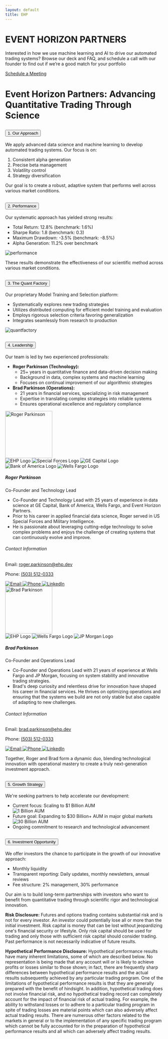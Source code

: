 ```yaml
---
layout: default
title: EHP
---
```

<!-- Welcome Banner -->
<div class="container mt-4">
  <div class="welcome-banner">
    <h1 class="custom-font">
      <span class="event-horizon">EVENT HORIZON</span>
      <span class="partners">PARTNERS</span>
    </h1>
    <p>Interested in how we use machine learning and AI to drive our automated trading systems? Browse our deck and FAQ, and schedule a call with our founder to find out if we’re a good match for your portfolio</p>
    <!-- add part here to track some metrics on calendly clicking -->
    <a href="https://calendly.com/roger-parkinson-ehp/30min" class="btn btn-custom" id="calendly-welcome-btn">Schedule a Meeting</a>
  </div>
<!-- FAQ section -->
<div class="container faq-container mt-4">
  <h1 class="text-center">Event Horizon Partners: Advancing Quantitative Trading Through Science</h1>
  <div class="accordion" id="accordionPanelsStayOpenExample">
    <!-- Introduction Section -->
    <div class="accordion-item">
      <h2 class="accordion-header">
        <button class="accordion-button" type="button" data-bs-toggle="collapse" data-bs-target="#collapseApproach" aria-expanded="true" aria-controls="collapseApproach">
          1. Our Approach
        </button>
      </h2>
      <div id="collapseApproach" class="accordion-collapse collapse show">
        <div class="accordion-body">
          <p>We apply advanced data science and machine learning to develop automated trading systems. Our focus is on:</p>
          <ol>
            <li>Consistent alpha generation</li>
            <li>Precise beta management</li>
            <li>Volatility control</li>
            <li>Strategy diversification</li>
          </ol>
          <p>Our goal is to create a robust, adaptive system that performs well across various market conditions.</p>
        </div>
      </div>
    </div>
    <!-- Performance Section -->
    <div class="accordion-item">
      <h2 class="accordion-header">
        <button class="accordion-button" type="button" data-bs-toggle="collapse" data-bs-target="#collapsePerformance" aria-expanded="true" aria-controls="collapsePerformance">
          2. Performance
        </button>
      </h2>
      <div id="collapsePerformance" class="accordion-collapse collapse show">
        <div class="accordion-body">
          <p>Our systematic approach has yielded strong results:</p>
          <ul>
            <li>Total Return: 12.8% (benchmark: 1.6%)</li>
            <li>Sharpe Ratio: 1.8 (benchmark: 0.3)</li>
            <li>Maximum Drawdown: -3.5% (benchmark: -8.5%)</li>
            <li>Alpha Generation: 11.2% over benchmark</li>
          </ul>
          <div class="responsive-image-container">
            <img src="{{ site.baseurl }}/assets/images/FAQ_img/2_performance.png" alt="performance">
          </div>
          <p>These results demonstrate the effectiveness of our scientific method across various market conditions.</p>
        </div>
      </div>
    </div>
    <!-- The Quant Factory Section -->
    <div class="accordion-item">
      <h2 class="accordion-header">
        <button class="accordion-button" type="button" data-bs-toggle="collapse" data-bs-target="#collapseQuantFactory" aria-expanded="true" aria-controls="collapseQuantFactory">
          3. The Quant Factory
        </button>
      </h2>
      <div id="collapseQuantFactory" class="accordion-collapse collapse show">
        <div class="accordion-body">
          <p>Our proprietary Model Training and Selection platform:</p>
          <ul>
            <li>Systematically explores new trading strategies</li>
            <li>Utilizes distributed computing for efficient model training and evaluation</li>
            <li>Employs rigorous selection criteria favoring generalization</li>
            <li>Integrates seamlessly from research to production</li>
          </ul>
          <div class="responsive-image-container">
            <img src="{{ site.baseurl }}/assets/images/FAQ_img/1.3_quantfactory.png" alt="quantfactory">
          </div>
      </div>
    </div>
    <!-- Leadership Section -->
    <div class="accordion-item">
      <h2 class="accordion-header">
        <button class="accordion-button" type="button" data-bs-toggle="collapse" data-bs-target="#collapseLeadership" aria-expanded="true" aria-controls="collapseLeadership">
          4. Leadership
        </button>
      </h2>
      <div id="collapseLeadership" class="accordion-collapse collapse show">
        <div class="accordion-body">
          <p>Our team is led by two experienced professionals:</p>
          <ul>  
            <li><strong>Roger Parkinson (Technology):</strong>
              <ul>
                <li>25+ years in quantitative finance and data-driven decision making</li>
                <li>Background in data, complex systems and machine learning</li>
                <li>Focuses on continual improvement of our algorithmic strategies</li>
              </ul>
            </li>
            <li><strong>Brad Parkinson (Operations):</strong>
              <ul>
                <li>21 years in financial services, specializing in risk management</li>
                <li>Expertise in translating complex strategies into reliable systems</li>
                <li>Ensures operational excellence and regulatory compliance</li>
              </ul>
            </li>
          </ul>
          <div class="row row-cols-1 g-4">
            <!-- Roger Parkinson -->
            <div class="col">
              <div class="faq-card faq-card-horizontal bg-dark text-white shadow-lg">
                <div class="faq-card-img">
                  <img src="{{ site.baseurl }}/assets/images/people/roger_linkedin.jfif" alt="Roger Parkinson" style="width: 150px; height: 150px;">
                  <div class="logos-container mt-3">
                    <img src="{{ site.baseurl }}/assets/images/logos/ehp_logo.png" alt="EHP Logo">
                    <img src="{{ site.baseurl }}/assets/images/logos/specialforces_logo.png" alt="Special Forces Logo">
                    <img src="{{ site.baseurl }}/assets/images/logos/ge_capital_logo.jpg" alt="GE Capital Logo">
                    <img src="{{ site.baseurl }}/assets/images/logos/bofa_logo.png" alt="Bank of America Logo">
                    <img src="{{ site.baseurl }}/assets/images/logos/wells_fargo_logo.png" alt="Wells Fargo Logo">
                  </div>
                </div>
                <div class="faq-card-content">
                  <h5 class="faq-card-title">Roger Parkinson</h5>
                  <p class="faq-card-subtitle">Co-Founder and Technology Lead</p>
                  <ul class="faq-list-unstyled">
                    <li>Co-Founder and Technology Lead with 25 years of experience in data science at GE Capital, Bank of America, Wells Fargo, and Event Horizon Partners.</li>
                    <li>Prior to his career in applied financial data science, Roger served in US Special Forces and Military Intelligence.</li>
                    <li>He is passionate about leveraging cutting-edge technology to solve complex problems and enjoys the challenge of creating systems that can continuously evolve and improve.</li>
                  </ul>
                  <div class="contact-card">
                    <h6>Contact Information</h6>
                    <p>
                      Email: <a href="mailto:roger.parkinson@ehp.dev">roger.parkinson@ehp.dev</a>
                    </p>
                    <p>
                      Phone: <a href="tel:+15035120333">(503) 512-0333</a>
                    </p>
                    <div class="contact-icons">
                      <a href="mailto:roger.parkinson@ehp.dev">
                        <img src="{{ site.baseurl }}/assets/images/email_icon.png" alt="Email">
                      </a>
                      <a href="tel:+15035120333">
                        <img src="{{ site.baseurl }}/assets/images/phone_icon.png" alt="Phone">
                      </a>
                      <a href="https://www.linkedin.com/in/roger-parkinson/" target="_blank">
                        <img src="{{ site.baseurl }}/assets/images/linkedin_icon.png" alt="LinkedIn">
                      </a>
                    </div>
                  </div>
                </div>
              </div>
            </div>
            <!-- Brad Parkinson -->
            <div class="col">
              <div class="faq-card faq-card-horizontal bg-dark text-white shadow-lg">
                <div class="faq-card-img">
                  <img src="{{ site.baseurl }}/assets/images/people/brad.jfif" alt="Brad Parkinson" style="width: 150px; height: 150px;">
                  <div class="logos-container mt-3">
                    <img src="{{ site.baseurl }}/assets/images/logos/ehp_logo.png" alt="EHP Logo">
                    <img src="{{ site.baseurl }}/assets/images/logos/wells_fargo_logo.png" alt="Wells Fargo Logo">
                    <img src="{{ site.baseurl }}/assets/images/logos/jp_morgan_logo.png" alt="JP Morgan Logo">
                  </div>
                </div>
                <div class="faq-card-content">
                  <h5 class="faq-card-title">Brad Parkinson</h5>
                  <p class="faq-card-subtitle">Co-Founder and Operations Lead</p>
                  <ul class="faq-list-unstyled">
                    <li>Co-Founder and Operations Lead with 21 years of experience at Wells Fargo and JP Morgan, focusing on system stability and innovative trading strategies.</li>
                    <li>Brad's deep curiosity and relentless drive for innovation have shaped his career in financial services. He thrives on optimizing operations and ensuring that the systems we build are not only stable but also capable of adapting to new challenges.</li>
                  </ul>
                  <div class="contact-card">
                    <h6>Contact Information</h6>
                    <p>
                      Email: <a href="mailto:brad.parkinson@ehp.dev">brad.parkinson@ehp.dev</a>
                    </p>
                    <p>
                      Phone: <a href="tel:+15035120333">(503) 512-0333</a>
                    </p>
                    <div class="contact-icons">
                      <a href="mailto:brad.parkinson@ehp.dev">
                        <img src="{{ site.baseurl }}/assets/images/email_icon.png" alt="Email">
                      </a>
                      <a href="tel:+15035120333">
                        <img src="{{ site.baseurl }}/assets/images/phone_icon.png" alt="Phone">
                      </a>
                      <a href="https://www.linkedin.com/in/brad-parkinson-b161031/" target="_blank">
                        <img src="{{ site.baseurl }}/assets/images/linkedin_icon.png" alt="LinkedIn">
                      </a>
                    </div>
                  </div>
                </div>
              </div>
            </div>
          </div>
          <p>Together, Roger and Brad form a dynamic duo, blending technological innovation with operational mastery to create a truly next-generation investment approach.</p>
        </div>
      </div>
    </div>  
     <!-- Growth Strategy Section -->
    <div class="accordion-item">
      <h2 class="accordion-header">
        <button class="accordion-button" type="button" data-bs-toggle="collapse" data-bs-target="#collapseGrowthStrategy" aria-expanded="true" aria-controls="collapseGrowthStrategy">
          5. Growth Strategy
        </button>
      </h2>
      <div id="collapseGrowthStrategy" class="accordion-collapse collapse show">
        <div class="accordion-body">
          <p>We're seeking partners to help accelerate our development:</p>
          <ul>
            <li>Current focus: Scaling to $1 Billion AUM</li>
            <div class="responsive-image-container">
              <img src="{{ site.baseurl }}/assets/images/FAQ_img/5_growthmarkets.png" alt="1 Billion AUM">
            </div>
            <li>Future goal: Expanding to $30 Billion+ AUM in major global markets</li>
            <div class="responsive-image-container">
              <img src="{{ site.baseurl }}/assets/images/FAQ_img/5_growth_intl.png" alt="30 Billion AUM">
            </div>
            <li>Ongoing commitment to research and technological advancement</li>
          </ul>
        </div>
      </div>
    </div>
    <!-- Investment Opportunity Section -->
    <div class="accordion-item">
      <h2 class="accordion-header">
        <button class="accordion-button" type="button" data-bs-toggle="collapse" data-bs-target="#collapseInvestmentOpportunity" aria-expanded="true" aria-controls="collapseInvestmentOpportunity">
          6. Investment Opportunity
        </button>
      </h2>
      <div id="collapseInvestmentOpportunity" class="accordion-collapse collapse show">
        <div class="accordion-body">
          <p>We offer investors the chance to participate in the growth of our innovative approach:</p>
          <ul>
            <li>Monthly liquidity</li>
            <li>Transparent reporting: Daily updates, monthly newsletters, annual reviews</li>
            <li>Fee structure: 2% management, 30% performance</li>
          </ul>
          <p>Our aim is to build long-term partnerships with investors who want to benefit from quantitative trading through scientific rigor and technological innovation.</p>
        </div>
      </div>
    </div>
  </div>
  <div class="disclosures mt-4">
    <p><strong>Risk Disclosure:</strong> Futures and options trading contains substantial risk and is not for every investor. An investor could potentially lose all or more than the initial investment. Risk capital is money that can be lost without jeopardizing one's financial security or lifestyle. Only risk capital should be used for trading and only those with sufficient risk capital should consider trading. Past performance is not necessarily indicative of future results.</p>
    <p><strong>Hypothetical Performance Disclosure:</strong> Hypothetical performance results have many inherent limitations, some of which are described below. No representation is being made that any account will or is likely to achieve profits or losses similar to those shown; in fact, there are frequently sharp differences between hypothetical performance results and the actual results subsequently achieved by any particular trading program. One of the limitations of hypothetical performance results is that they are generally prepared with the benefit of hindsight. In addition, hypothetical trading does not involve financial risk, and no hypothetical trading record can completely account for the impact of financial risk of actual trading. For example, the ability to withstand losses or to adhere to a particular trading program in spite of trading losses are material points which can also adversely affect actual trading results. There are numerous other factors related to the markets in general or to the implementation of any specific trading program which cannot be fully accounted for in the preparation of hypothetical performance results and all which can adversely affect trading results.</p>
  </div>
</div>
